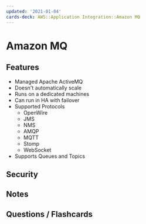```yaml
---
updated: '2021-01-04'
cards-deck: AWS::Application Integration::Amazon MQ
---
```


# Amazon MQ

## Features

- Managed Apache ActiveMQ
- Doesn't automatically scale
- Runs on a dedicated machines
- Can run in HA with failover
- Supported Protocols
    - OpenWire
    - JMS
    - NMS
    - AMQP
    - MQTT
    - Stomp
    - WebSocket
- Supports Queues and Topics

## Security

## Notes

## Questions / Flashcards
